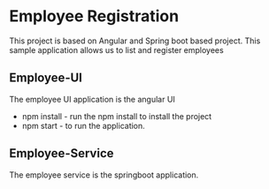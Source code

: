 # Employee Registration

This project is based on Angular and Spring boot based project.
This sample application allows us to list and register employees

## Employee-UI

The employee UI application is the angular UI

* npm install - run the npm install to install the project
* npm start - to run the application.

## Employee-Service

The employee service is the springboot application.